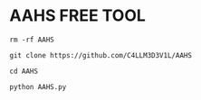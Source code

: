 # AAHS FREE TOOL

`rm -rf AAHS`

`git clone https://github.com/C4LLM3D3V1L/AAHS`

`cd AAHS`

`python AAHS.py `
